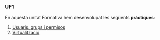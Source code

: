 ### UF1

En aquesta unitat Formativa hem desenvolupat les següents **pràctiques**:
1. [Usuaris, grups i permisos](https://htmlpreview.github.io/?https://github.com/pablo-1104/Portfoli/blob/main/Mo%CC%80duls/M01-SistemesInforma%CC%80tics/UF1/Usuaris%2C%20grups%20i%20permisos/Usuarisgrupsipermisos..html)
2. [Virtualització](https://htmlpreview.github.io/?https://github.com/pablo-1104/Portfoli/blob/77b4482c68d5f48897d3330b4e5f17906e4ba47e/Mo%CC%80duls/M01-SistemesInforma%CC%80tics/UF1/%20Virtualitzacio%CC%81%20amb%20VirtualBox/DAW_M01UF1A020300Lliurament_UF1P1_Virtualitza.html)
